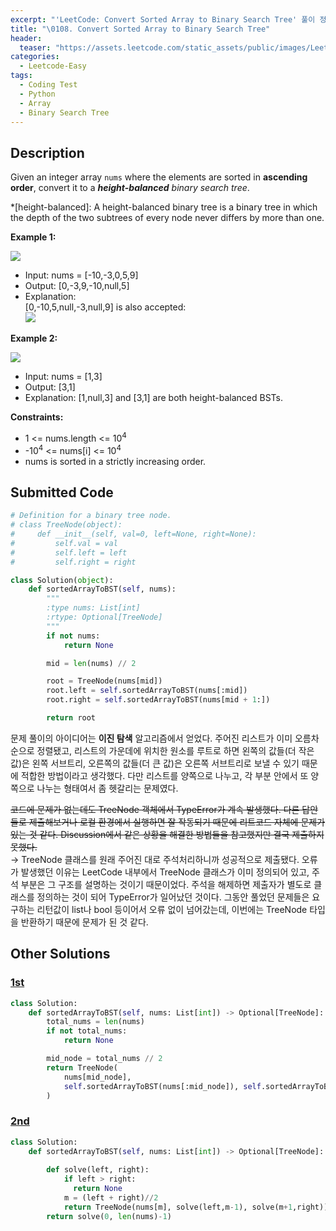 ```yaml
---
excerpt: "'LeetCode: Convert Sorted Array to Binary Search Tree' 풀이 정리"
title: "\0108. Convert Sorted Array to Binary Search Tree"
header:
  teaser: "https://assets.leetcode.com/static_assets/public/images/LeetCode_Sharing.png"
categories:
  - Leetcode-Easy
tags:
  - Coding Test
  - Python
  - Array
  - Binary Search Tree
---
```


## <i class="fa-solid fa-file-lines"></i> Description

Given an integer array `nums` where the elements are sorted in **ascending order**, convert it to a ***height-balanced*** *binary search tree*.

*[height-balanced]: A height-balanced binary tree is a binary tree in which the depth of the two subtrees of every node never differs by more than one.

**Example 1:**

![](https://assets.leetcode.com/uploads/2021/02/18/btree1.jpg)

- Input: nums = [-10,-3,0,5,9]
- Output: [0,-3,9,-10,null,5]
- Explanation:    
   [0,-10,5,null,-3,null,9] is also accepted:   
   ![](https://assets.leetcode.com/uploads/2021/02/18/btree2.jpg)

**Example 2:**

![](https://assets.leetcode.com/uploads/2021/02/18/btree.jpg)

- Input: nums = [1,3]
- Output: [3,1]
- Explanation: [1,null,3] and [3,1] are both height-balanced BSTs.

**Constraints:**

- 1 <= nums.length <= 10<sup>4</sup>
- -10<sup>4</sup> <= nums[i] <= 10<sup>4</sup>
- nums is sorted in a strictly increasing order.

## <i class="fa-solid fa-cloud-arrow-up"></i> Submitted Code

```python
# Definition for a binary tree node.
# class TreeNode(object):
#     def __init__(self, val=0, left=None, right=None):
#         self.val = val
#         self.left = left
#         self.right = right

class Solution(object):
    def sortedArrayToBST(self, nums):
        """
        :type nums: List[int]
        :rtype: Optional[TreeNode]
        """
        if not nums:
            return None

        mid = len(nums) // 2

        root = TreeNode(nums[mid])
        root.left = self.sortedArrayToBST(nums[:mid])
        root.right = self.sortedArrayToBST(nums[mid + 1:])

        return root
```
문제 풀이의 아이디어는 **이진 탐색** 알고리즘에서 얻었다. 주어진 리스트가 이미 오름차순으로 정렬됐고, 리스트의 가운데에 위치한 원소를 루트로 하면 왼쪽의 값들(더 작은 값)은 왼쪽 서브트리, 오른쪽의 값들(더 큰 값)은 오른쪽 서브트리로 보낼 수 있기 때문에 적합한 방법이라고 생각했다. 다만 리스트를 양쪽으로 나누고, 각 부분 안에서 또 양쪽으로 나누는 형태여서 좀 헷갈리는 문제였다.

<del>코드에 문제가 없는데도 TreeNode 객체에서 TypeError가 계속 발생했다. 다른 답안들로 제출해보거나 로컬 환경에서 실행하면 잘 작동되기 때문에 리트코드 자체에 문제가 있는 것 같다. Discussion에서 같은 상황을 해결한 방법들을 참고했지만 결국 제출하지 못했다.</del>   
→ TreeNode 클래스를 원래 주어진 대로 주석처리하니까 성공적으로 제출됐다. 오류가 발생했던 이유는 LeetCode 내부에서 TreeNode 클래스가 이미 정의되어 있고, 주석 부분은 그 구조를 설명하는 것이기 때문이었다. 주석을 해제하면 제출자가 별도로 클래스를 정의하는 것이 되어 TypeError가 일어났던 것이다. 그동안 풀었던 문제들은 요구하는 리턴값이 list나 bool 등이어서 오류 없이 넘어갔는데, 이번에는 TreeNode 타입을 반환하기 때문에 문제가 된 것 같다.

## <i class="fa-solid fa-flask"></i> Other Solutions

### <a href="https://leetcode.com/problems/convert-sorted-array-to-binary-search-tree/solutions/2406277/python-easily-understood-faster-than-86-less-than-83-recursion/" target="_blank">1st</a>

```python
class Solution:
    def sortedArrayToBST(self, nums: List[int]) -> Optional[TreeNode]:
        total_nums = len(nums)
        if not total_nums:
            return None

        mid_node = total_nums // 2
        return TreeNode(
            nums[mid_node], 
            self.sortedArrayToBST(nums[:mid_node]), self.sortedArrayToBST(nums[mid_node + 1 :])
        )
```

### <a href="https://leetcode.com/problems/convert-sorted-array-to-binary-search-tree/solutions/2203558/python-easy-and-fast-solution/" target="_blank">2nd</a>

```python
class Solution:
    def sortedArrayToBST(self, nums: List[int]) -> Optional[TreeNode]:
 
        def solve(left, right):
            if left > right:
              return None
            m = (left + right)//2
            return TreeNode(nums[m], solve(left,m-1), solve(m+1,right))
        return solve(0, len(nums)-1)
```